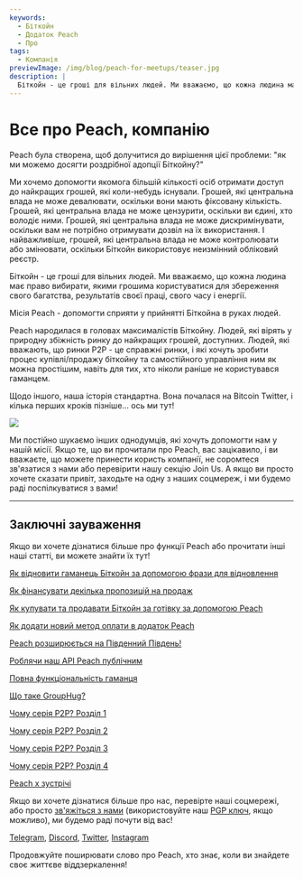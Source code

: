 ```yaml
---
keywords:
  - Біткойн
  - Додаток Peach
  - Про
tags:
  - Компанія
previewImage: /img/blog/peach-for-meetups/teaser.jpg
description: |
  Біткойн - це гроші для вільних людей. Ми вважаємо, що кожна людина має право вибирати, якими грошима користуватися для збереження свого багатства, результатів своєї праці, свого часу і енергії. Місія Peach - допомогти сприяти у прийнятті Біткойна в руках людей.
---
```


# Все про Peach, компанію

Peach була створена, щоб долучитися до вирішення цієї проблеми: "як ми можемо досягти роздрібної адопції Біткойну?"

Ми хочемо допомогти якомога більшій кількості осіб отримати доступ до найкращих грошей, які коли-небудь існували. Грошей, які центральна влада не може девалювати, оскільки вони мають фіксовану кількість. Грошей, які центральна влада не може цензурити, оскільки ви єдині, хто володіє ними. Грошей, які центральна влада не може дискримінувати, оскільки вам не потрібно отримувати дозвіл на їх використання. І найважливіше, грошей, які центральна влада не може контролювати або змінювати, оскільки Біткойн використовує неизмінний обліковий реєстр.

Біткойн - це гроші для вільних людей. Ми вважаємо, що кожна людина має право вибирати, якими грошима користуватися для збереження свого багатства, результатів своєї праці, свого часу і енергії.

Місія Peach - допомогти сприяти у прийнятті Біткойна в руках людей.

Peach народилася в головах максималістів Біткойну. Людей, які вірять у природну збіжність ринку до найкращих грошей, доступних. Людей, які вважають, що ринки P2P - це справжні ринки, і які хочуть зробити процес купівлі/продажу біткойну та самостійного управління ним як можна простішим, навіть для тих, хто ніколи раніше не користувався гаманцем.

Щодо іншого, наша історія стандартна. Вона почалася на Bitcoin Twitter, і кілька перших кроків пізніше... ось ми тут!

![](/img/blog/all-about-peach-the-company/photo.jpg)

Ми постійно шукаємо інших однодумців, які хочуть допомогти нам у нашій місії. Якщо те, що ви прочитали про Peach, вас зацікавило, і ви вважаєте, що можете принести користь компанії, не соромтеся зв'язатися з нами або перевірити нашу секцію Join Us. А якщо ви просто хочете сказати привіт, заходьте на одну з наших соцмереж, і ми будемо раді поспілкуватися з вами!

---

## Заключні зауваження

Якщо ви хочете дізнатися більше про функції Peach або прочитати інші наші статті, ви можете знайти їх тут!

[Як відновити гаманець Біткойн за допомогою фрази для відновлення](https://peachbitcoin.com/uk/blog/how-to-restore-peach-wallet/)

[Як фінансувати декілька пропозицій на продаж](https://peachbitcoin.com/uk/blog/funding-multiple-sell-offers/)

[Як купувати та продавати Біткойн за готівку за допомогою Peach](https://peachbitcoin.com/uk/blog/how-to-buy-and-sell-bitcoin-with-cash-using-peach/)

[Як додати новий метод оплати в додаток Peach](https://peachbitcoin.com/uk/blog/how-to-add-a-payment-method/)

[Peach розширюється на Південний Південь!](https://peachbitcoin.com/uk/blog/peach-expands-to-the-global-south/)

[Роблячи наш API Peach публічним](https://peachbitcoin.com/uk/blog/making-our-peach-api-public/)

[Повна функціональність гаманця](https://peachbitcoin.com/uk/blog/full-wallet-functionality/)

[Що таке GroupHug?](https://peachbitcoin.com/uk/blog/group-hug/)

[Чому серія P2P? Розділ 1](https://peachbitcoin.com/uk/blog/why-p2p-chapter-1/)

[Чому серія P2P? Розділ 2](https://peachbitcoin.com/uk/blog/why-p2p-chapter-2/)

[Чому серія P2P? Розділ 3](https://peachbitcoin.com/uk/blog/why-p2p-chapter-3-circular-economies/)

[Чому серія P2P? Розділ 4](https://peachbitcoin.com/uk/blog/why-p2p-chapter-4-chains-of-trust/)

[Peach x зустрічі](https://peachbitcoin.com/uk/blog/peach-for-meetups/)

Якщо ви хочете дізнатися більше про нас, перевірте наші соцмережі, або просто [зв'яжіться з нами](mailto:hello@peachbitcoin.com) (використовуйте наш [PGP ключ](https://keys.openpgp.org/vks/v1/by-fingerprint/48339A19645E2E53488E0E5479E1B270FACD1BD2), якщо можливо), ми будемо раді почути від вас!

[Telegram](https://t.me/+GkOW1J-ixBBkZWRk), [Discord](https://discord.gg/ypeHz3SW54), [Twitter](https://twitter.com/peachbitcoin), [Instagram](https://instagram.com/peachbitcoin)

Продовжуйте поширювати слово про Peach, хто знає, коли ви знайдете своє життєве віддзеркалення!
